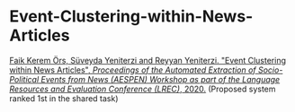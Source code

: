 # Event-Clustering-within-News-Articles

[Faik Kerem Örs, Süveyda Yeniterzi and Reyyan Yeniterzi. "Event Clustering within News Articles", <em>Proceedings of the Automated Extraction of Socio-Political Events from News (AESPEN) Workshop as part of the Language Resources and Evaluation Conference (LREC)</em>, 2020.](https://www.aclweb.org/anthology/2020.aespen-1.11/) (Proposed system ranked 1st in the shared task)
